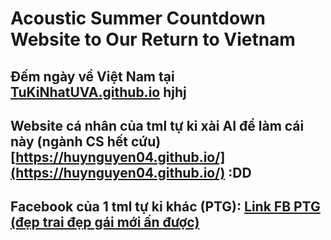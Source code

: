 # Acoustic Summer Countdown Website to Our Return to Vietnam

## Đếm ngày về Việt Nam tại [TuKiNhatUVA.github.io](https://tukinhatuva.github.io/) hjhj

## Website cá nhân của tml tự kỉ xài AI để làm cái này (ngành CS hết cứu) [https://huynguyen04.github.io/](https://huynguyen04.github.io/) :DD

## Facebook của 1 tml tự kỉ khác (PTG): [Link FB PTG (đẹp trai đẹp gái mới ấn được)](https://www.facebook.com/profile.php?id=100076649607302)
